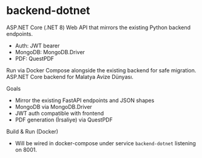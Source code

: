 # backend-dotnet

ASP.NET Core (.NET 8) Web API that mirrors the existing Python backend endpoints.

- Auth: JWT bearer
- MongoDB: MongoDB.Driver
- PDF: QuestPDF

Run via Docker Compose alongside the existing backend for safe migration.
ASP.NET Core backend for Malatya Avize Dünyası.

Goals
- Mirror the existing FastAPI endpoints and JSON shapes
- MongoDB via MongoDB.Driver
- JWT auth compatible with frontend
- PDF generation (İrsaliye) via QuestPDF

Build & Run (Docker)
- Will be wired in docker-compose under service `backend-dotnet` listening on 8001.
